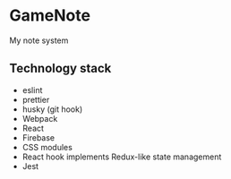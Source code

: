 # GameNote

My note system

## Technology stack

- eslint
- prettier
- husky (git hook)
- Webpack
- React
- Firebase
- CSS modules
- React hook implements Redux-like state management
- Jest
